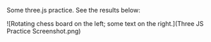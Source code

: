 Some three.js practice. See the results below:

![Rotating chess board on the left; some text on the right.](Three JS Practice Screenshot.png)
